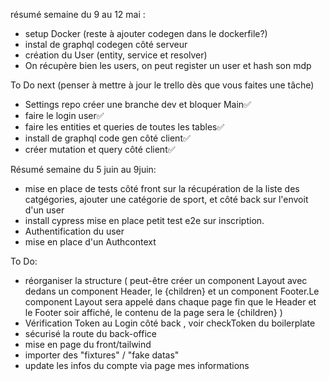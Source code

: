 résumé semaine du 9 au 12 mai :

- setup Docker (reste à ajouter codegen dans le dockerfile?)
- instal de graphql codegen côté serveur
- création du User (entity, service et resolver)
- On récupère bien les users, on peut register un user et hash son mdp

To Do next (penser à mettre à jour le trello dès que vous faites une tâche)

- Settings repo créer une branche dev et bloquer Main✅
- faire le login user✅
- faire les entities et queries de toutes les tables✅
- install de graphql code gen côté client✅
- créer mutation et query côté client✅

Résumé semaine du 5 juin au 9juin:

- mise en place de tests côté front sur la récupération de la liste des catgégories, ajouter une catégorie de sport, et côté back sur l'envoit d'un user
- install cypress mise en place petit test e2e sur inscription.
- Authentification du user
- mise en place d'un Authcontext

To Do:

- réorganiser la structure ( peut-être créer un component Layout avec dedans un component Header, le {children} et un component Footer.Le component Layout sera appelé dans chaque page fin que le Header et le Footer soir affiché, le contenu de la page sera le {children} )
- Vérification Token au Login côté back , voir checkToken du boilerplate
- sécurisé la route du back-office
- mise en page du front/tailwind
- importer des "fixtures" / "fake datas"
- update les infos du compte via page mes informations
